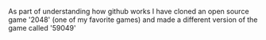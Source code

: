 As part of understanding how github works I have cloned an open source game '2048' (one of my favorite games) and made a different version of the game called '59049'

